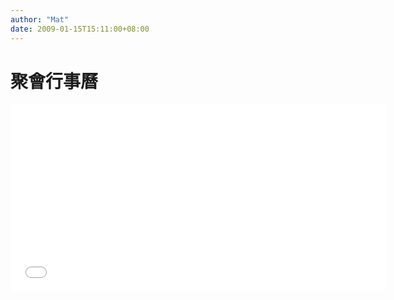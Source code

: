 ```yaml
---
author: "Mat"
date: 2009-01-15T15:11:00+08:00
---
```

# 聚會行事曆

<iframe src="//www.google.com/calendar/embed?height=300&amp;wkst=1&amp;hl=zh_TW&amp;bgcolor=%23FFFFFF&amp;src=3f6if2865959kf8rk1o6dfp9f4%40group.calendar.google.com&amp;color=%23A32929&amp;ctz=Asia%2FTaipei" style=" border-width:0 " width="600" height="300" frameborder="0" scrolling="no"></iframe>
